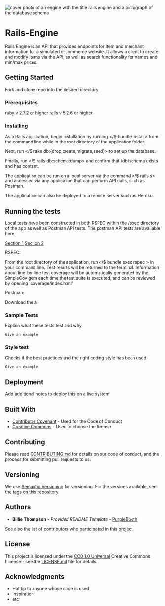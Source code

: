 ![cover photo of an engine with the title rails engine and a pictograph of the database schema](https://user-images.githubusercontent.com/87627363/145451161-9e2bbf7d-82d9-461e-b33d-5477dba29856.png)

# Rails-Engine

Rails Engine is an API that provides endpoints for item and merchant information for a simulated e-commerce website. It allows a client to create and modify items via the API, as well as search functionality for names and min/max prices. 


## Getting Started

Fork and clone repo into the desired directory.

### Prerequisites

ruby v 2.7.2 or higher
rails v 5.2.6 or higher

### Installing

As a Rails application, begin installation by running </$ bundle install> from the command line while in the root directory of the application folder. 

Next, run </$ rake db:{drop,create,migrate,seed}> to set up the database. 

Finally, run </$ rails db:schema:dump> and confirm that /db/schema exists and has content.

The application can be run on a local server via the command </$ rails s> and accessed via any application that can perform API calls, such as Postman.

The application can also be deployed to a remote server such as Heroku.

## Running the tests
Local tests have been constructed in both RSPEC within the /spec directory of the app as well as Postman API tests. The postman API tests are available here:

[Section 1](https://backend.turing.edu/module3/projects/rails_engine_lite/RailsEngineSection1.postman_collection.json)
[Section 2](https://backend.turing.edu/module3/projects/rails_engine_lite/RailsEngineSection2.postman_collection.json)

RSPEC:

From the root directory of the application, run </$ bundle exec rspec > in your command line. Test results will be returned to the terminal. Information about line-by-line test coverage will be automatically generated by the SimpleCov gem each time the test suite is executed, and can be reviewed by opening 'coverage/index.html'

Postman:

Download the a

### Sample Tests

Explain what these tests test and why

    Give an example

### Style test

Checks if the best practices and the right coding style has been used.

    Give an example

## Deployment

Add additional notes to deploy this on a live system

## Built With

  - [Contributor Covenant](https://www.contributor-covenant.org/) - Used
    for the Code of Conduct
  - [Creative Commons](https://creativecommons.org/) - Used to choose
    the license

## Contributing

Please read [CONTRIBUTING.md](CONTRIBUTING.md) for details on our code
of conduct, and the process for submitting pull requests to us.

## Versioning

We use [Semantic Versioning](http://semver.org/) for versioning. For the versions
available, see the [tags on this
repository](https://github.com/PurpleBooth/a-good-readme-template/tags).

## Authors

  - **Billie Thompson** - *Provided README Template* -
    [PurpleBooth](https://github.com/PurpleBooth)

See also the list of
[contributors](https://github.com/PurpleBooth/a-good-readme-template/contributors)
who participated in this project.

## License

This project is licensed under the [CC0 1.0 Universal](LICENSE.md)
Creative Commons License - see the [LICENSE.md](LICENSE.md) file for
details

## Acknowledgments

  - Hat tip to anyone whose code is used
  - Inspiration
  - etc
